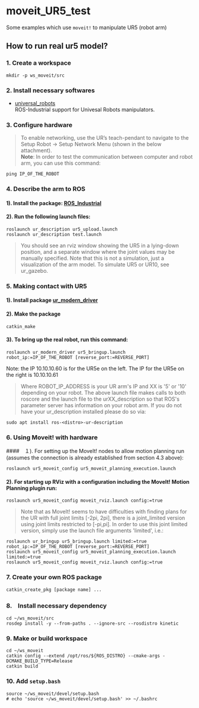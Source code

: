 # moveit_UR5_test
Some examples which use `moveit!` to manipulate UR5 (robot arm)

## How to run real ur5 model?
### 1. Create a workspace
```
mkdir -p ws_moveit/src
```

### 2. Install necessary softwares

* [universal_robots](http://wiki.ros.org/action/show/universal_robots?action=show&redirect=universal_robot)  
   ROS-Industrial support for Univesal Robots manipulators.

### 3. Configure hardware
>  To enable networking, use the UR’s teach-pendant to navigate to the Setup Robot -> Setup Network Menu (shown in the below attachment).  
**Note**: In order to test the communication between computer and robot arm, you can use this command:
```
ping IP_OF_THE_ROBOT
```

### 4. Describe the arm to ROS
#### 1). Install the package: [ROS_Industrial](http://wiki.ros.org/Industrial/Install) 
#### 2). Run the following launch files: 
```
roslaunch ur_description ur5_upload.launch
roslaunch ur_description test.launch
```
> You should see an rviz window showing the UR5 in a lying-down position, and a separate window where the joint values may be manually specified. Note that this is not a simulation, just a visualization of the arm model. To simulate UR5 or UR10, see ur_gazebo.

### 5. Making contact with UR5
#### 1). Install package [ur_modern_driver](https://github.com/ros-industrial/ur_modern_driver)  
#### 2). Make the package 
```
catkin_make
```
#### 3). To bring up the real robot, run this command: 
```
roslaunch ur_modern_driver ur5_bringup.launch robot_ip:=IP_OF_THE_ROBOT [reverse_port:=REVERSE_PORT]
```
Note: the IP 10.10.10.60 is for the UR5e on the left. The IP for the UR5e on the right is 10.10.10.61

> Where ROBOT_IP_ADDRESS is your UR arm's IP and XX is '5' or '10' depending on your robot. The above launch file makes calls to both roscore and the launch file to the urXX_description so that ROS's parameter server has information on your robot arm. If you do not have your ur_description installed please do so via:
```
sudo apt install ros-<distro>-ur-description
```

### 6. Using Moveit! with hardware 
####　１). For setting up the MoveIt! nodes to allow motion planning run (assumes the connection is already established from section 4.3 above):
```
roslaunch ur5_moveit_config ur5_moveit_planning_execution.launch
```
#### 2). For starting up RViz with a configuration including the MoveIt! Motion Planning plugin run:
```
roslaunch ur5_moveit_config moveit_rviz.launch config:=true
```
> Note that as MoveIt! seems to have difficulties with finding plans for the UR with full joint limits [-2pi, 2pi], there is a joint_limited version using joint limits restricted to [-pi,pi]. In order to use this joint limited version, simply use the launch file arguments 'limited', i.e.:
```
roslaunch ur_bringup ur5_bringup.launch limited:=true robot_ip:=IP_OF_THE_ROBOT [reverse_port:=REVERSE_PORT]
roslaunch ur5_moveit_config ur5_moveit_planning_execution.launch limited:=true
roslaunch ur5_moveit_config moveit_rviz.launch config:=true
```

### 7. Create your own ROS package
```
catkin_create_pkg [package name] ... 
```

### 8.　Install necessary dependency

```
cd ~/ws_moveit/src
rosdep install -y --from-paths . --ignore-src --rosdistro kinetic
```
### 9. Make or build workspace 
```
cd ~/ws_moveit
catkin config --extend /opt/ros/${ROS_DISTRO} --cmake-args -DCMAKE_BUILD_TYPE=Release
catkin build
```
### 10. Add `setup.bash` 

```
source ~/ws_moveit/devel/setup.bash
# echo 'source ~/ws_moveit/devel/setup.bash' >> ~/.bashrc
```

